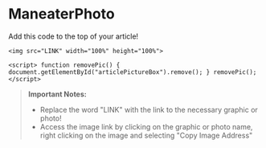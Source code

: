 # ManeaterPhoto
Add this code to the top of your article!

`<img src="LINK" width="100%" height="100%">`

`<script>
function removePic() {
document.getElementById("articlePictureBox").remove();
}
removePic();</script>`

> **Important Notes:**
> - Replace the word "LINK" with the link to the necessary graphic or photo!
> - Access the image link by clicking on the graphic or photo name, right clicking on the image and selecting "Copy Image Address"



